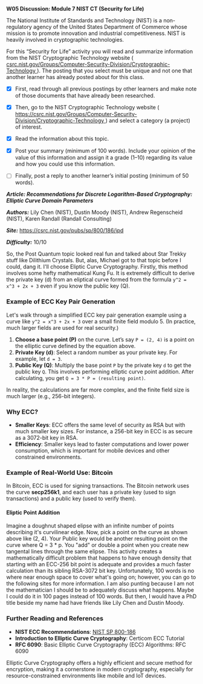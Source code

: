 **W05 Discussion: Module 7 NIST CT (Security for Life)**

The National Institute of Standards and Technology (NIST) is a non-regulatory agency of the United States Department of Commerce whose mission is to promote innovation and industrial competitiveness. NIST is heavily involved in cryptographic technologies.

For this “Security for Life” activity you will read and summarize information from the NIST Cryptographic Technology website ([ csrc.nist.gov/Groups/Computer-Security-Division/Cryptographic-Technology ](https://csrc.nist.gov/Groups/Computer-Security-Division/Cryptographic-Technology)). The posting that you select must be unique and not one that another learner has already posted about for this class. 

- [x] First, read through all previous postings by other learners and make note of those documents that have already been researched.
- [x] Then, go to the NIST Cryptographic Technology website ([ https://csrc.nist.gov/Groups/Computer-Security-Division/Cryptographic-Technology ](https://csrc.nist.gov/Groups/Computer-Security-Division/Cryptographic-Technology)) and select a category (a project) of interest.
- [x] Read the information about this topic.
- [x] Post your summary (minimum of 100 words). Include your opinion of the value of this information and assign it a grade (1–10) regarding its value and how you could use this information.
- [ ] Finally, post a reply to another learner’s initial posting (minimum of 50 words).





***Article:  Recommendations for Discrete Logarithm-Based Cryptography: Elliptic Curve Domain Parameters***

***Authors:*** Lily Chen (NIST), Dustin Moody (NIST), Andrew Regenscheid (NIST), Karen Randall (Randall Consulting)

***Site:*** https://csrc.nist.gov/pubs/sp/800/186/ipd

***Difficulty:*** 10/10



So, the Post Quantum topic looked real fun and talked about Star Trekky stuff like Dilithium Crystals. But, alas, Michael got to that topic before I could, dang it. I'll choose Eliptic Curve Cryptography. Firstly, this method involves some hefty mathematical Kung Fu. It is extremely difficult to derive the private key (d) from an eliptical curve formed from the formula `y^2 = x^3 + 2x + 3` even if you know the public key (Q).

### **Example of ECC Key Pair Generation**

Let's walk through a simplified ECC key pair generation example using a curve like `y^2 = x^3 + 2x + 3` over a small finite field modulo 5. (In practice, much larger fields are used for real security.)

1. **Choose a base point (P)** on the curve. Let’s say `P = (2, 4)` is a point on the elliptic curve defined by the equation above.
2. **Private Key (d)**: Select a random number as your private key. For example, let `d = 3`.
3. **Public Key (Q)**: Multiply the base point `P` by the private key `d` to get the public key `Q`. This involves performing elliptic curve point addition. After calculating, you get `Q = 3 * P = (resulting point)`.

In reality, the calculations are far more complex, and the finite field size is much larger (e.g., 256-bit integers).

### **Why ECC?**

- **Smaller Keys**: ECC offers the same level of security as RSA but with much smaller key sizes. For instance, a 256-bit key in ECC is as secure as a 3072-bit key in RSA.
- **Efficiency**: Smaller keys lead to faster computations and lower power consumption, which is important for mobile devices and other constrained environments.

### Example of Real-World Use: Bitcoin

In Bitcoin, ECC is used for signing transactions. The Bitcoin network uses the curve **secp256k1**, and each user has a private key (used to sign transactions) and a public key (used to verify them).

#### Eliptic Point Addition

Imagine a doughnut shaped elipse with an infinite number of points describing it's curvilinear edge. Now, pick a point on the curve as shown above like (2, 4). Your Public key would be another resulting point on the curve where Q = 3 * p. You "add" or double a point when you create new tangental lines through the same elipse. This activity creates a mathematically difficult problem that happens to have enough density that starting with an ECC-256 bit point is adequate and provides a much faster calculation than its sibling RSA-3072 bit key. Unfortunately, 100 words is no where near enough space to cover what's going on; however, you can go to the following sites for more information. I am also punting because I am not the mathematician I should be to adequately discuss what happens. Maybe I could do it in 100 pages instead of 100 words. But then, I would have a PhD title beside my name had have friends like Lily Chen and Dustin Moody.

### **Further Reading and References**

- **NIST ECC Recommendations**: [NIST SP 800-186](https://csrc.nist.gov/publications/detail/sp/800-186/draft)
- **Introduction to Elliptic Curve Cryptography**: Certicom ECC Tutorial
- **RFC 6090**: Basic Elliptic Curve Cryptography (ECC) Algorithms: RFC 6090

Elliptic Curve Cryptography offers a highly efficient and secure method for encryption, making it a cornerstone in modern cryptography, especially for resource-constrained environments like mobile and IoT devices.